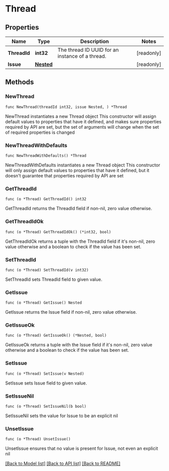 # Thread

## Properties

Name | Type | Description | Notes
------------ | ------------- | ------------- | -------------
**ThreadId** | **int32** | The thread ID UUID for an instance of a thread. | [readonly] 
**Issue** | [**Nested**](Nested.md) |  | [readonly] 

## Methods

### NewThread

`func NewThread(threadId int32, issue Nested, ) *Thread`

NewThread instantiates a new Thread object
This constructor will assign default values to properties that have it defined,
and makes sure properties required by API are set, but the set of arguments
will change when the set of required properties is changed

### NewThreadWithDefaults

`func NewThreadWithDefaults() *Thread`

NewThreadWithDefaults instantiates a new Thread object
This constructor will only assign default values to properties that have it defined,
but it doesn't guarantee that properties required by API are set

### GetThreadId

`func (o *Thread) GetThreadId() int32`

GetThreadId returns the ThreadId field if non-nil, zero value otherwise.

### GetThreadIdOk

`func (o *Thread) GetThreadIdOk() (*int32, bool)`

GetThreadIdOk returns a tuple with the ThreadId field if it's non-nil, zero value otherwise
and a boolean to check if the value has been set.

### SetThreadId

`func (o *Thread) SetThreadId(v int32)`

SetThreadId sets ThreadId field to given value.


### GetIssue

`func (o *Thread) GetIssue() Nested`

GetIssue returns the Issue field if non-nil, zero value otherwise.

### GetIssueOk

`func (o *Thread) GetIssueOk() (*Nested, bool)`

GetIssueOk returns a tuple with the Issue field if it's non-nil, zero value otherwise
and a boolean to check if the value has been set.

### SetIssue

`func (o *Thread) SetIssue(v Nested)`

SetIssue sets Issue field to given value.


### SetIssueNil

`func (o *Thread) SetIssueNil(b bool)`

 SetIssueNil sets the value for Issue to be an explicit nil

### UnsetIssue
`func (o *Thread) UnsetIssue()`

UnsetIssue ensures that no value is present for Issue, not even an explicit nil

[[Back to Model list]](../README.md#documentation-for-models) [[Back to API list]](../README.md#documentation-for-api-endpoints) [[Back to README]](../README.md)


